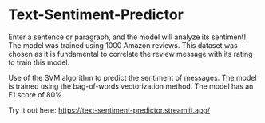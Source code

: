 # Text-Sentiment-Predictor

Enter a sentence or paragraph, and the model will analyze its sentiment! The model was trained using 1000 Amazon reviews. This dataset was chosen as it is fundamental to correlate the review message with its rating to train this model. 

Use of the SVM algorithm to predict the sentiment of messages. The model is trained using the bag-of-words vectorization method. The model has an F1 score of 80%. 

Try it out here: https://text-sentiment-predictor.streamlit.app/
